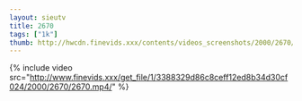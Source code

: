 ```yaml
--- 
layout: sieutv
title: 2670
tags: ["1k"]
thumb: http://hwcdn.finevids.xxx/contents/videos_screenshots/2000/2670/preview.mp4.jpg
---
```

{% include video src="http://www.finevids.xxx/get_file/1/3388329d86c8ceff12ed8b34d30cf024/2000/2670/2670.mp4/" %} 
